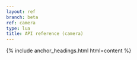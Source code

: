 ```yaml
---
layout: ref
branch: beta
ref: camera
type: lua
title: API reference (camera)
---
```

{% include anchor_headings.html html=content %}